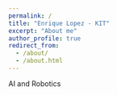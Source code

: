 ```yaml
---
permalink: /
title: "Enrique Lopez - KIT"
excerpt: "About me"
author_profile: true
redirect_from: 
  - /about/
  - /about.html
---
```

AI and Robotics
